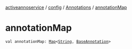 [activeannoservice](../../index.md) / [config](../index.md) / [Annotations](index.md) / [annotationMap](./annotation-map.md)

# annotationMap

`val annotationMap: `[`Map`](https://kotlinlang.org/api/latest/jvm/stdlib/kotlin.collections/-map/index.html)`<`[`String`](https://kotlinlang.org/api/latest/jvm/stdlib/kotlin/-string/index.html)`, `[`BaseAnnotation`](../-base-annotation/index.md)`>`